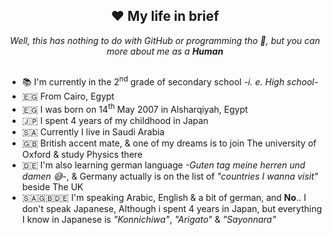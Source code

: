 <h2 align="center">❤️ My life in brief </h1>
<p align="center"><i>Well, this has nothing to do with GitHub or programming tho 🌚, but you can more about me as a <b>Human</b></i></p>

##
- 📚 I'm currently in the 2<sup>nd</sup> grade of secondary school _-i. e. High school-_
- 🇪🇬 From Cairo, Egypt
- 🇪🇬 I was born on 14<sup>th</sup> May 2007 in Alsharqiyah, Egypt
- 🇯🇵 I spent 4 years of my childhood in Japan
- 🇸🇦 Currently I live in Saudi Arabia
- 🇬🇧 British accent mate, & one of my dreams is to join The university of Oxford & study Physics there
- 🇩🇪 I'm also learning german language _-Guten tag meine herren und damen 😅-_, & Germany actually is on the list of _"countries I wanna visit"_ beside The UK
- 🇸🇦🇬🇧🇩🇪 I'm speaking Arabic, English & a bit of german, and **No**.. I don't speak Japanese, Although i spent 4 years in Japan, but everything I know in Japanese is _"Konnichiwa"_, _"Arigato"_ & _"Sayonnara"_
